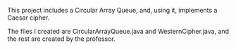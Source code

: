This project includes a Circular Array Queue, and, using it, implements a Caesar cipher.

The files I created are CircularArrayQueue.java and WesternCipher.java, and the rest are created by the professor.